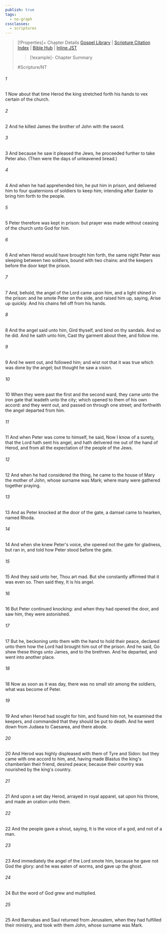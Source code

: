 ```yaml
---
publish: true
tags:
  - no-graph
cssclasses:
  - scriptures
---
```

>[!Properties]+ Chapter Details
>[Gospel Library](https://churchofjesuschrist.org/study/scriptures/nt/acts/12?lang=eng)    |    [Scripture Citation Index](https://scriptures.byu.edu/#0900c::c0900c)    |    [Bible Hub](https://biblehub.com/acts/12.htm)    |    [Inline JST](https://scripturetoolbox.com/html/ic/Acts/12.html)
>>[!example]- Chapter Summary
>> 
> 
>
>#Scripture/NT
###### 1
1 Now about that time Herod the king stretched forth his hands to vex certain of the church.
###### 2
2 And he killed James the brother of John with the sword.
###### 3
3 And because he saw it pleased the Jews, he proceeded further to take Peter also. (Then were the days of unleavened bread.)
###### 4
4 And when he had apprehended him, he put him in prison, and delivered him to four quaternions of soldiers to keep him; intending after Easter to bring him forth to the people.
###### 5
5 Peter therefore was kept in prison: but prayer was made without ceasing of the church unto God for him.
###### 6
6 And when Herod would have brought him forth, the same night Peter was sleeping between two soldiers, bound with two chains: and the keepers before the door kept the prison.
###### 7
7 And, behold, the angel of the Lord came upon him, and a light shined in the prison: and he smote Peter on the side, and raised him up, saying, Arise up quickly. And his chains fell off from his hands.
###### 8
8 And the angel said unto him, Gird thyself, and bind on thy sandals. And so he did. And he saith unto him, Cast thy garment about thee, and follow me.
###### 9
9 And he went out, and followed him; and wist not that it was true which was done by the angel; but thought he saw a vision.
###### 10
10 When they were past the first and the second ward, they came unto the iron gate that leadeth unto the city; which opened to them of his own accord: and they went out, and passed on through one street; and forthwith the angel departed from him.
###### 11
11 And when Peter was come to himself, he said, Now I know of a surety, that the Lord hath sent his angel, and hath delivered me out of the hand of Herod, and from all the expectation of the people of the Jews.
###### 12
12 And when he had considered the thing, he came to the house of Mary the mother of John, whose surname was Mark; where many were gathered together praying.
###### 13
13 And as Peter knocked at the door of the gate, a damsel came to hearken, named Rhoda.
###### 14
14 And when she knew Peter's voice, she opened not the gate for gladness, but ran in, and told how Peter stood before the gate.
###### 15
15 And they said unto her, Thou art mad. But she constantly affirmed that it was even so. Then said they, It is his angel.
###### 16
16 But Peter continued knocking: and when they had opened the door, and saw him, they were astonished.
###### 17
17 But he, beckoning unto them with the hand to hold their peace, declared unto them how the Lord had brought him out of the prison. And he said, Go shew these things unto James, and to the brethren. And he departed, and went into another place.
###### 18
18 Now as soon as it was day, there was no small stir among the soldiers, what was become of Peter.
###### 19
19 And when Herod had sought for him, and found him not, he examined the keepers, and commanded that they should be put to death. And he went down from Judaea to Caesarea, and there abode.
###### 20
20 And Herod was highly displeased with them of Tyre and Sidon: but they came with one accord to him, and, having made Blastus the king's chamberlain their friend, desired peace; because their country was nourished by the king's country.
###### 21
21 And upon a set day Herod, arrayed in royal apparel, sat upon his throne, and made an oration unto them.
###### 22
22 And the people gave a shout, saying, It is the voice of a god, and not of a man.
###### 23
23 And immediately the angel of the Lord smote him, because he gave not God the glory: and he was eaten of worms, and gave up the ghost.
###### 24
24 But the word of God grew and multiplied.
###### 25
25 And Barnabas and Saul returned from Jerusalem, when they had fulfilled their ministry, and took with them John, whose surname was Mark.
